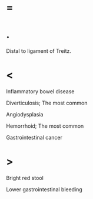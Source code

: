 # =

# .

Distal to ligament of Treitz.

# <

Inflammatory bowel disease

Diverticulosis; The most common

Angiodysplasia

Hemorrhoid; The most common

Gastrointestinal cancer

# >

Bright red stool

Lower gastrointestinal bleeding
